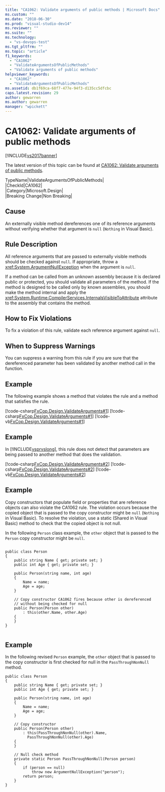 ```yaml
---
title: "CA1062: Validate arguments of public methods | Microsoft Docs"
ms.custom: ""
ms.date: "2018-06-30"
ms.prod: "visual-studio-dev14"
ms.reviewer: ""
ms.suite: ""
ms.technology: 
  - "vs-devops-test"
ms.tgt_pltfrm: ""
ms.topic: "article"
f1_keywords: 
  - "CA1062"
  - "ValidateArgumentsOfPublicMethods"
  - "Validate arguments of public methods"
helpviewer_keywords: 
  - "CA1062"
  - "ValidateArgumentsOfPublicMethods"
ms.assetid: db1f69ca-68f7-477e-94f3-d135cc5dfcbc
caps.latest.revision: 29
author: gewarren
ms.author: gewarren
manager: "wpickett"
---
```

# CA1062: Validate arguments of public methods
[!INCLUDE[vs2017banner](../includes/vs2017banner.md)]

The latest version of this topic can be found at [CA1062: Validate arguments of public methods](https://docs.microsoft.com/visualstudio/code-quality/ca1062-validate-arguments-of-public-methods).  
  
TypeName|ValidateArgumentsOfPublicMethods|  
|CheckId|CA1062|  
|Category|Microsoft.Design|  
|Breaking Change|Non Breaking|  
  
## Cause  
 An externally visible method dereferences one of its reference arguments without verifying whether that argument is `null` (`Nothing` in Visual Basic).  
  
## Rule Description  
 All reference arguments that are passed to externally visible methods should be checked against `null`. If appropriate, throw a <xref:System.ArgumentNullException> when the argument is `null`.  
  
 If a method can be called from an unknown assembly because it is declared public or protected, you should validate all parameters of the method. If the method is designed to be called only by known assemblies, you should make the method internal and apply the <xref:System.Runtime.CompilerServices.InternalsVisibleToAttribute> attribute to the assembly that contains the method.  
  
## How to Fix Violations  
 To fix a violation of this rule, validate each reference argument against `null`.  
  
## When to Suppress Warnings  
 You can suppress a warning from this rule if you are sure that the dereferenced parameter has been validated by another method call in the function.  
  
## Example  
 The following example shows a method that violates the rule and a method that satisfies the rule.  
  
 [!code-csharp[FxCop.Design.ValidateArguments#1](../snippets/csharp/VS_Snippets_CodeAnalysis/FxCop.Design.ValidateArguments/cs/fxcop.design.validatearguments.copyctors.cs#1)]
 [!code-csharp[FxCop.Design.ValidateArguments#1](../snippets/csharp/VS_Snippets_CodeAnalysis/FxCop.Design.ValidateArguments/cs/FxCop.Design.ValidateArguments.cs#1)]
 [!code-vb[FxCop.Design.ValidateArguments#1](../snippets/visualbasic/VS_Snippets_CodeAnalysis/FxCop.Design.ValidateArguments/vb/FxCop.Design.ValidateArguments.vb#1)]  
  
## Example  
 In [!INCLUDE[vsprvslong](../includes/vsprvslong-md.md)], this rule does not detect that parameters are being passed to another method that does the validation.  
  
 [!code-csharp[FxCop.Design.ValidateArguments#2](../snippets/csharp/VS_Snippets_CodeAnalysis/FxCop.Design.ValidateArguments/cs/fxcop.design.validatearguments.copyctors.cs#2)]
 [!code-csharp[FxCop.Design.ValidateArguments#2](../snippets/csharp/VS_Snippets_CodeAnalysis/FxCop.Design.ValidateArguments/cs/FxCop.Design.ValidateArguments.cs#2)]
 [!code-vb[FxCop.Design.ValidateArguments#2](../snippets/visualbasic/VS_Snippets_CodeAnalysis/FxCop.Design.ValidateArguments/vb/FxCop.Design.ValidateArguments.vb#2)]  
  
## Example  
 Copy constructors that populate field or properties that are reference objects can also violate the CA1062 rule. The violation occurs because the copied object that is passed to the copy constructor might be `null` (`Nothing` in Visual Basic). To resolve the violation, use a static (Shared in Visual Basic) method to check that the copied object is not null.  
  
 In the following `Person` class example, the `other` object that is passed to the `Person` copy constructor might be `null`.  
  
```  
  
public class Person  
{  
    public string Name { get; private set; }  
    public int Age { get; private set; }  
  
    public Person(string name, int age)  
    {  
        Name = name;  
        Age = age;  
    }  
  
    // Copy constructor CA1062 fires because other is dereferenced  
    // without being checked for null  
    public Person(Person other)  
        : this(other.Name, other.Age)  
    {  
    }  
}  
  
```  
  
## Example  
 In the following revised `Person` example, the `other` object that is passed to the copy constructor is first checked for null in the `PassThroughNonNull` method.  
  
```  
public class Person  
{  
    public string Name { get; private set; }  
    public int Age { get; private set; }  
  
    public Person(string name, int age)  
    {  
        Name = name;  
        Age = age;  
    }  
  
    // Copy constructor  
    public Person(Person other)  
        : this(PassThroughNonNull(other).Name,   
          PassThroughNonNull(other).Age)  
    {   
    }  
  
    // Null check method  
    private static Person PassThroughNonNull(Person person)  
    {  
        if (person == null)  
            throw new ArgumentNullException("person");  
        return person;  
    }  
}  
  
```



